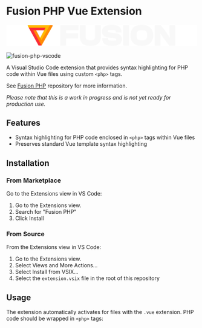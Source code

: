 # Fusion PHP Vue Extension

![Fusion PHP](https://raw.githubusercontent.com/fusion-php/fusion/refs/heads/main/art/logo-dark.png)

![fusion-php-vscode](https://github.com/user-attachments/assets/04441fce-0251-4a3b-8c56-66eacf7bb79e)


A Visual Studio Code extension that provides syntax highlighting for PHP code within Vue files using custom `<php>` tags.

See [Fusion PHP](https://github.com/braedencrankd/fusion-php) repository for more information.

_Please note that this is a work in progress and is not yet ready for production use._

## Features

- Syntax highlighting for PHP code enclosed in `<php>` tags within Vue files
- Preserves standard Vue template syntax highlighting

## Installation

### From Marketplace

Go to the Extensions view in VS Code:

1. Go to the Extensions view.
2. Search for "Fusion PHP"
3. Click Install

### From Source

From the Extensions view in VS Code:

1. Go to the Extensions view.
2. Select Views and More Actions...
3. Select Install from VSIX...
4. Select the `extension.vsix` file in the root of this repository

## Usage

The extension automatically activates for files with the `.vue` extension. PHP code should be wrapped in `<php>` tags:
